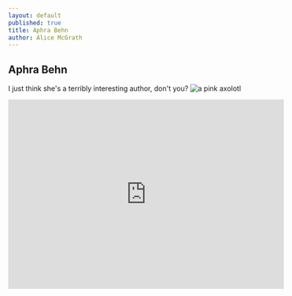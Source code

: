 ```yaml
---
layout: default
published: true
title: Aphra Behn
author: Alice McGrath
---
```


## Aphra Behn

I just think she's a terribly interesting author, don't you?
![a pink axolotl]({{site.baseurl}}/_articles/janeway.jpg)

<iframe src="https://archive.org/embed/emperorofmoonfar00behn" width="560" height="384" frameborder="0" webkitallowfullscreen="true" mozallowfullscreen="true" allowfullscreen></iframe>
